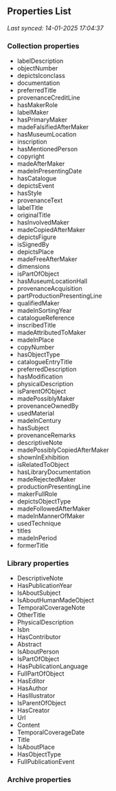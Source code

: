 ## Properties List

_Last synced: 14-01-2025 17:04:37_

### Collection properties
- labelDescription
- objectNumber
- depictsIconclass
- documentation
- preferredTitle
- provenanceCreditLine
- hasMakerRole
- labelMaker
- hasPrimaryMaker
- madeFalsifiedAfterMaker
- hasMuseumLocation
- inscription
- hasMentionedPerson
- copyright
- madeAfterMaker
- madeInPresentingDate
- hasCatalogue
- depictsEvent
- hasStyle
- provenanceText
- labelTitle
- originalTitle
- hasInvolvedMaker
- madeCopiedAfterMaker
- depictsFigure
- isSignedBy
- depictsPlace
- madeFreeAfterMaker
- dimensions
- isPartOfObject
- hasMuseumLocationHall
- provenanceAcquisition
- partProductionPresentingLine
- qualifiedMaker
- madeInSortingYear
- catalogueReference
- inscribedTitle
- madeAttributedToMaker
- madeInPlace
- copyNumber
- hasObjectType
- catalogueEntryTitle
- preferredDescription
- hasModification
- physicalDescription
- isParentOfObject
- madePossiblyMaker
- provenanceOwnedBy
- usedMaterial
- madeInCentury
- hasSubject
- provenanceRemarks
- descriptiveNote
- madePossiblyCopiedAfterMaker
- shownInExhibition
- isRelatedToObject
- hasLibraryDocumentation
- madeRejectedMaker
- productionPresentingLine
- makerFullRole
- depictsObjectType
- madeFollowedAfterMaker
- madeInMannerOfMaker
- usedTechnique
- titles
- madeInPeriod
- formerTitle
### Library properties
- DescriptiveNote
- HasPublicationYear
- IsAboutSubject
- IsAboutHumanMadeObject
- TemporalCoverageNote
- OtherTitle
- PhysicalDescription
- Isbn
- HasContributor
- Abstract
- IsAboutPerson
- IsPartOfObject
- HasPublicationLanguage
- FullPartOfObject
- HasEditor
- HasAuthor
- HasIllustrator
- IsParentOfObject
- HasCreator
- Url
- Content
- TemporalCoverageDate
- Title
- IsAboutPlace
- HasObjectType
- FullPublicationEvent
### Archive properties
